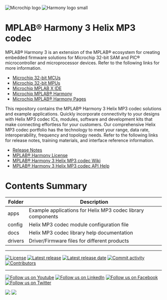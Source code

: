 ﻿![Microchip logo](https://raw.githubusercontent.com/wiki/Microchip-MPLAB-Harmony/Microchip-MPLAB-Harmony.github.io/images/microchip_logo.png)
![Harmony logo small](https://raw.githubusercontent.com/wiki/Microchip-MPLAB-Harmony/Microchip-MPLAB-Harmony.github.io/images/microchip_mplab_harmony_logo_small.png)

# MPLAB® Harmony 3 Helix MP3 codec

MPLAB® Harmony 3 is an extension of the MPLAB® ecosystem for creating
embedded firmware solutions for Microchip 32-bit SAM and PIC® microcontroller
and microprocessor devices.  Refer to the following links for more information.

- [Microchip 32-bit MCUs](https://www.microchip.com/design-centers/32-bit)
- [Microchip 32-bit MPUs](https://www.microchip.com/design-centers/32-bit-mpus)
- [Microchip MPLAB X IDE](https://www.microchip.com/mplab/mplab-x-ide)
- [Microchip MPLAB® Harmony](https://www.microchip.com/mplab/mplab-harmony)
- [Microchip MPLAB® Harmony Pages](https://microchip-mplab-harmony.github.io/)

This repository contains the MPLAB® Harmony 3 Helix MP3 codec solutions and example applications.
Quickly incorporate connectivity to your designs with Helix MP3 codec ICs, modules,
software and development kits that make connecting effortless for your customers.
Our comprehensive Helix MP3 codec portfolio has the technology to meet your range,
data rate, interoperability, frequency and topology needs. Refer to
the following links for release notes, training materials, and interface
reference information.

- [Release Notes](./release_notes.md)
- [MPLAB® Harmony License](mplab_harmony_license.md)
- [MPLAB® Harmony 3 Helix MP3 codec Wiki](https://github.com/Microchip-MPLAB-Harmony/helix_mp3/wiki)
- [MPLAB® Harmony 3 Helix MP3 codec API Help](https://microchip-mplab-harmony.github.io/helix_mp3)

# Contents Summary

| Folder     | Description                                               |
| ---        | ---                                                       |
| apps        | Example applications for Helix MP3 codec library components      |
| config     | Helix MP3 codec module configuration file                        |
| docs       | Helix MP3 codec library help documentation                       |
| drivers    | Driver/Firmware files for different products              |


____

[![License](https://img.shields.io/badge/license-Harmony%20license-orange.svg)](https://github.com/Microchip-MPLAB-Harmony/helix_mp3/blob/master/mplab_harmony_license.md)
[![Latest release](https://img.shields.io/github/release/Microchip-MPLAB-Harmony/helix_mp3.svg)](https://github.com/Microchip-MPLAB-Harmony/helix_mp3/releases/latest)
[![Latest release date](https://img.shields.io/github/release-date/Microchip-MPLAB-Harmony/helix_mp3.svg)](https://github.com/Microchip-MPLAB-Harmony/helix_mp3/releases/latest)
[![Commit activity](https://img.shields.io/github/commit-activity/y/Microchip-MPLAB-Harmony/helix_mp3.svg)](https://github.com/Microchip-MPLAB-Harmony/helix_mp3/graphs/commit-activity)
[![Contributors](https://img.shields.io/github/contributors-anon/Microchip-MPLAB-Harmony/helix_mp3.svg)]()

____

[![Follow us on Youtube](https://img.shields.io/badge/Youtube-Follow%20us%20on%20Youtube-red.svg)](https://www.youtube.com/user/MicrochipTechnology)
[![Follow us on LinkedIn](https://img.shields.io/badge/LinkedIn-Follow%20us%20on%20LinkedIn-blue.svg)](https://www.linkedin.com/company/microchip-technology)
[![Follow us on Facebook](https://img.shields.io/badge/Facebook-Follow%20us%20on%20Facebook-blue.svg)](https://www.facebook.com/microchiptechnology/)
[![Follow us on Twitter](https://img.shields.io/twitter/follow/MicrochipTech.svg?style=social)](https://twitter.com/MicrochipTech)

[![](https://img.shields.io/github/stars/Microchip-MPLAB-Harmony/helix_mp3.svg?style=social)]()
[![](https://img.shields.io/github/watchers/Microchip-MPLAB-Harmony/helix_mp3.svg?style=social)]()

